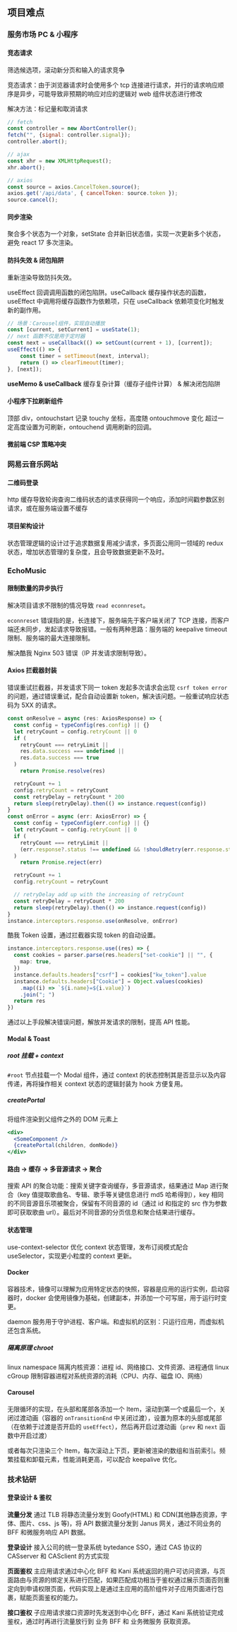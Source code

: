 ## 项目难点

### 服务市场 PC & 小程序

#### 竞态请求

筛选候选项，滚动新分页和输入的请求竞争

竞态请求：由于浏览器请求时会使用多个 tcp 连接进行请求，并行的请求响应顺序是异步，可能导致非预期的响应对应的逻辑对 web 组件状态进行修改

解决方法：标记量和取消请求

```js
// fetch
const controller = new AbortController();
fetch("", {signal: controller.signal});
controller.abort();

// ajax
const xhr = new XMLHttpRequest();
xhr.abort();

// axios
const source = axios.CancelToken.source();
axios.get('/api/data', { cancelToken: source.token });
source.cancel();
```

#### 同步渲染

聚合多个状态为一个对象，setState 合并新旧状态值，实现一次更新多个状态，避免 react 17 多次渲染。

#### 防抖失效 & 闭包陷阱

重新渲染导致防抖失效。

useEffect 回调调用函数的闭包陷阱。useCallback 缓存操作状态的函数，useEffect 中调用将缓存函数作为依赖项，只在 useCallback 依赖项变化时触发新的副作用。

```jsx
// 场景：Carousel组件，实现自动播放
const [current, setCurrent] = useState(1);
// next 函数不仅是用于定时器
const next = useCallback(() => setCount(current + 1), [current]);
useEffect(() => {
	const timer = setTimeout(next, interval);
	return () => clearTimeout(timer);
}, [next]);
```

**useMemo & useCallback** 缓存复杂计算（缓存子组件计算） & 解决闭包陷阱

#### 小程序下拉刷新组件

顶部 div，ontouchstart 记录 touchy 坐标，高度随 ontouchmove 变化 超过一定高度设置为可刷新，ontouchend 调用刷新的回调。

#### 微前端 CSP 策略冲突

### 网易云音乐网站

#### 二维码登录

http 缓存导致轮询查询二维码状态的请求获得同一个响应，添加时间戳参数区别请求，或在服务端设置不缓存

#### 项目架构设计

状态管理逻辑的设计过于追求数据复用减少请求，多页面公用同一领域的 redux 状态，增加状态管理的复杂度，且会导致数据更新不及时。

### EchoMusic

#### 限制数量的异步执行

解决项目请求不限制的情况导致 `read econnreset`。

`econnreset` 错误指的是，长连接下，服务端先于客户端关闭了 TCP 连接，而客户端还未同步，发起请求导致报错。一般有两种思路：服务端的 keepalive timeout 限制、服务端的最大连接限制。

解决酷我 Nginx 503 错误（IP 并发请求限制导致）。

#### Axios 拦截器封装

错误重试拦截器，并发请求下同一 token 发起多次请求会出现 `csrf token error` 的问题，通过错误重试，配合自动设置新 token，解决该问题。一般重试响应状态码为 5XX 的请求。

```ts
const onResolve = async (res: AxiosResponse) => {
  const config = typeConfig(res.config) || {}
  let retryCount = config.retryCount || 0
  if (
    retryCount === retryLimit ||
    res.data.success === undefined ||
    res.data.success === true
  )
    return Promise.resolve(res)

  retryCount += 1
  config.retryCount = retryCount
  const retryDelay = retryCount * 200
  return sleep(retryDelay).then(() => instance.request(config))
}
const onError = async (err: AxiosError) => {
  const config = typeConfig(err.config) || {}
  let retryCount = config.retryCount || 0
  if (
    retryCount === retryLimit ||
    (err.response?.status !== undefined && !shouldRetry(err.response.status))
  )
    return Promise.reject(err)

  retryCount += 1
  config.retryCount = retryCount

  // retryDelay add up with the increasing of retryCount
  const retryDelay = retryCount * 200
  return sleep(retryDelay).then(() => instance.request(config))
}
instance.interceptors.response.use(onResolve, onError)
```

酷我 Token 设置，通过拦截器实现 token 的自动设置。

```ts
instance.interceptors.response.use((res) => {
  const cookies = parser.parse(res.headers["set-cookie"] || "", {
    map: true,
  })
  instance.defaults.headers["csrf"] = cookies["kw_token"].value
  instance.defaults.headers["Cookie"] = Object.values(cookies)
    .map((i) => `${i.name}=${i.value}`)
    .join("; ")
  return res
})
```

通过以上手段解决错误问题，解放并发请求的限制，提高 API 性能。

#### Modal & Toast

##### root 挂载 + context

`#root` 节点挂载一个 Modal 组件，通过 context 的状态控制其是否显示以及内容传递，再将操作相关 context 状态的逻辑封装为 hook 方便复用。

##### createPortal

将组件渲染到父组件之外的 DOM 元素上

```jsx
<div>
  <SomeComponent />
  {createPortal(children, domNode)}
</div>
```

#### 路由 → 缓存 → 多音源请求 → 聚合

搜索 API 的聚合功能：搜索关键字查询缓存，多音源请求，结果通过 Map 进行聚合（key 值提取歌曲名、专辑、歌手等关键信息进行 md5 哈希得到），key 相同的不同音源音乐项被聚合，保留有不同音源的 id（通过 id 和指定的 src 作为参数即可获取歌曲 url）。最后对不同音源的分页信息和聚合结果进行缓存。

#### 状态管理

use-context-selector 优化 context 状态管理，发布订阅模式配合 useSelector，实现更小粒度的 context 更新。

#### Docker

容器技术，镜像可以理解为应用特定状态的快照，容器是应用的运行实例，启动容器时，docker 会使用镜像为基础，创建副本，并添加一个可写层，用于运行时变更。

daemon 服务用于守护进程、客户端。和虚拟机的区别：只运行应用，而虚拟机还包含系统。

##### 隔离原理 chroot

linux namespace 隔离内核资源：进程 id、网络接口、文件资源、进程通信
linux cGroup 限制容器进程对系统资源的消耗（CPU、内存、磁盘 IO、网络）

#### Carousel

无限循环的实现，在头部和尾部各添加一个 Item，滚动到第一个或最后一个，关闭过渡动画（容器的 `onTransitionEnd` 中关闭过渡），设置为原本的头部或尾部（在依赖于过渡是否开启的 `useEffect`），然后再开启过渡动画（`prev` 和 `next` 函数中开启过渡）

或者每次只渲染三个 Item，每次滚动上下页，更新被渲染的数组和当前索引。频繁挂载和卸载元素，性能消耗更高，可以配合 keepalive 优化。

### 技术钻研

#### 登录设计 & 鉴权

**流量分发** 通过 TLB 将静态流量分发到 Goofy(HTML) 和 CDN(其他静态资源，字体、图片、css、js 等)，将 API 数据流量分发到 Janus 网关，通过不同业务的 BFF 和微服务响应 API 数据。

**登录设计** 接入公司的统一登录系统 bytedance SSO，通过 CAS 协议的 CASserver 和 CASclient 的方式实现

**页面鉴权** 主应用请求通过中心化 BFF 和 Kani 系统返回的用户可访问资源，与页面路由与资源的绑定关系进行匹配，如果匹配成功相当于鉴权通过展示页面否则重定向到申请权限页面，代码实现上是通过主应用的高阶组件对子应用页面进行包裹，赋能页面鉴权的能力。

**接口鉴权** 子应用请求接口资源时先发送到中心化 BFF，通过 Kani 系统验证完成鉴权，通过时再进行流量放行到 业务 BFF 和 业务微服务 获取资源。